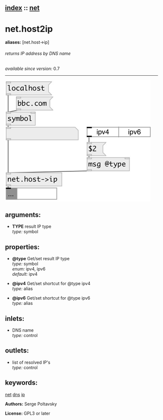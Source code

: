 [index](index.html) :: [net](category_net.html)
---

# net.host2ip
**aliases:** [net.host-&gt;ip]


###### returns IP address by DNS name

*available since version:* 0.7

---




[![example](../examples/img/net.host2ip.jpg)](../examples/pd/net.host2ip.pd)



## arguments:

* **TYPE**
result IP type<br>
_type:_ symbol<br>





## properties:

* **@type** 
Get/set result IP type<br>
_type:_ symbol<br>
_enum:_ ipv4, ipv6<br>
_default:_ ipv4<br>

* **@ipv4** 
Get/set shortcut for @type ipv4<br>
_type:_ alias<br>

* **@ipv6** 
Get/set shortcut for @type ipv6<br>
_type:_ alias<br>



## inlets:

* DNS name<br>
_type:_ control



## outlets:

* list of resolved IP&#39;s<br>
_type:_ control



## keywords:

[net](keywords/net.html)
[dns](keywords/dns.html)
[ip](keywords/ip.html)






**Authors:** Serge Poltavsky




**License:** GPL3 or later





